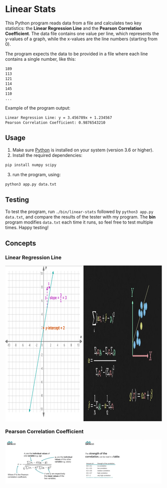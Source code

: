 # Linear Stats

This Python program reads data from a file and calculates two key statistics: the **Linear Regression Line** and the **Pearson Correlation Coefficient**. The data file contains one value per line, which represents the y-values of a graph, while the x-values are the line numbers (starting from 0).

The program expects the data to be provided in a file where each line contains a single number, like this:

```
189
113
121
114
145
110
...
```

Example of the program output:

```
Linear Regression Line: y = 3.456789x + 1.234567
Pearson Correlation Coefficient: 0.9876543210
```

## Usage

1. Make sure [Python](https://www.python.org/downloads/) is installed on your system (version 3.6 or higher).
2. Install the required dependencies:
```bash
pip install numpy scipy
```
3. run the program, using:
```python
python3 app.py data.txt
```

## Testing

To test the program, run `./bin/linear-stats` followed by `python3 app.py data.txt`, and compare the results of the tester with my program. The **bin** program modifies `data.txt` each time it runs, so feel free to test multiple times. Happy testing!

## Concepts

### Linear Regression Line

<div style="display: flex; height: 500px;">
    <img src="images/linear/concept.png" alt="linear/concept" style="flex: 1; width: 49%;">
    <img src="images/linear/formula.png" alt="linear/formula" style="flex: 1; width: 49%;">
</div>

### Pearson Correlation Coefficient

<div style="display: flex;">
    <img src="images/pearson/formula.png" alt="linear/concept" style="flex: 1; width: 49%;">
    <img src="images/pearson/strenght.png" alt="linear/formula" style="flex: 1; width: 49%;">
</div>